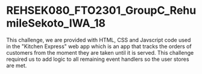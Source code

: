 # REHSEK080_FTO2301_GroupC_RehumileSekoto_IWA_18

This challenge, we are provided with HTML, CSS and Javscript code used in the "Kitchen Express" web app which is an app that tracks the orders of customers from the moment they are taken until it is served. 
This challenge required us to add logic to all remaining event handlers so the user stores are met. 
